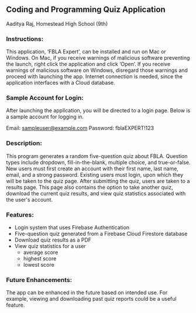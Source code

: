 ## Coding and Programming Quiz Application ##

Aaditya Raj, Homestead High School (9th)


### Instructions: ###

This application, ‘FBLA Expert’, can be installed and run on Mac or Windows. On Mac, if you receive warnings of malicious software preventing the launch, right click the application and click ‘Open’. If you receive warnings of malicious software on Windows, disregard those warnings and proceed with launching the app. Internet connection is needed, since the application interfaces with a Cloud database.


### Sample Account for Login: ###

After launching the application, you will be directed to a login page. Below is a sample account for logging in.

Email: sampleuser@example.com
Password: fblaEXPERT!123 

### Description: ###

This program generates a random five-question quiz about FBLA. Question types include dropdown, fill-in-the-blank, multiple choice, and true-or-false. New users must first create an account with their first name, last name, email, and a strong password. Existing users must login, upon which they will be taken to the quiz page. After submitting the quiz, users are taken to a results page. This page also contains the option to take another quiz, download the current quiz results, and view quiz statistics associated with the user's account.


### Features: ###
- Login system that uses Firebase Authentication
- Five-question quiz generated from a Firebase Cloud Firestore database
- Download quiz results as a PDF
- View quiz statistics for a user
  - average score
  - highest score
  - lowest score


### Future Enhancements: ###

The app can be enhanced in the future based on intended use. For example, viewing and downloading past quiz reports could be a useful feature. 


